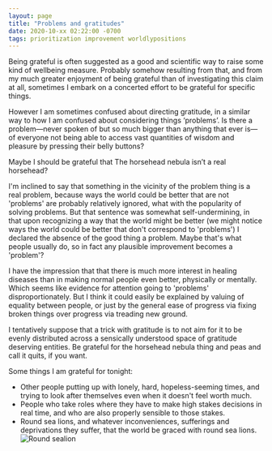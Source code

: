 ```yaml
---
layout: page
title: "Problems and gratitudes"
date: 2020-10-xx 02:22:00 -0700
tags: prioritization improvement worldlypositions
---
```

Being grateful is often suggested as a good and scientific way to raise some kind of wellbeing measure. Probably somehow resulting from that, and from my much greater enjoyment of being grateful than of investigating this claim at all, sometimes I embark on a concerted effort to be grateful for specific things.

However I am sometimes confused about directing gratitude, in a similar way to how I am confused about considering things ‘problems’. Is there a problem—never spoken of but so much bigger than anything that ever is—of everyone not being able to access vast quantities of wisdom and pleasure by pressing their belly buttons?

Maybe I should be grateful that The horsehead nebula isn’t a real horsehead?

I'm inclined to say that something in the vicinity of the problem thing is a real problem, because ways the world could be better that are not 'problems' are probably relatively ignored, what with the popularity of solving problems. But that sentence was somewhat self-undermining, in that upon recognizing a way that the world might be better (we might notice ways the world could be better that don't correspond to 'problems') I declared the absence of the good thing a problem. Maybe that's what people usually do, so in fact any plausible improvement becomes a 'problem'?

I have the impression that that there is much more interest in healing diseases than in making normal people even better, physically or mentally. Which seems like evidence for attention going to 'problems' disproportionately. But I think it could easily be explained by valuing of equality between people, or just by the general ease of progress via fixing broken things over progress via treading new ground.

I tentatively suppose that a trick with gratitude is to not aim for it to be evenly distributed across a sensically understood space of gratitude deserving entities. Be grateful for the horsehead nebula thing and peas and call it quits, if you want.

Some things I am grateful for tonight:
- Other people putting up with lonely, hard, hopeless-seeming times, and trying to look after themselves even when it doesn't feel worth much.
- People who take roles where they have to make high stakes decisions in real time, and who are also properly sensible to those stakes.
- Round sea lions, and whatever inconveniences, sufferings and deprivations they suffer, that the world be graced with round sea lions.
![Round sealion](/assets/brian-yurasits-round-sealion.jpg)
